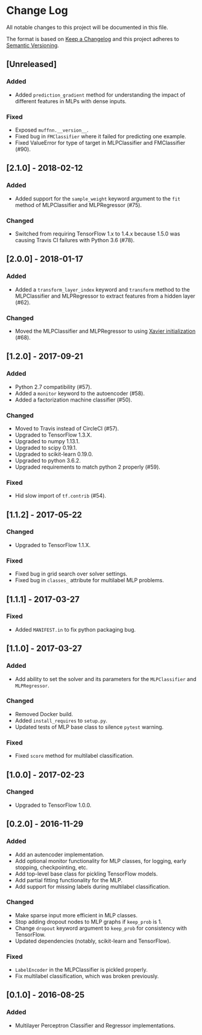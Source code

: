 # Change Log
All notable changes to this project will be documented in this file.

The format is based on [Keep a Changelog](http://keepachangelog.com/)
and this project adheres to [Semantic Versioning](http://semver.org/).

## [Unreleased]

### Added

- Added `prediction_gradient` method for understanding the impact of different
  features in MLPs with dense inputs.

### Fixed

- Exposed `muffnn.__version__`.
- Fixed bug in `FMClassifier` where it failed for predicting one example.
- Fixed ValueError for type of target in MLPClassifier and FMClassifier (#90).

## [2.1.0] - 2018-02-12

### Added

- Added support for the `sample_weight` keyword argument to the `fit`
  method of MLPClassifier and MLPRegressor (#75).

### Changed

- Switched from requiring TensorFlow 1.x to 1.4.x because 1.5.0 was causing
  Travis CI failures with Python 3.6 (#78).

## [2.0.0] - 2018-01-17

### Added

- Added a `transform_layer_index` keyword and `transform` method to the
  MLPClassifier and MLPRegressor to extract features from a hidden layer (#62).

### Changed

- Moved the MLPClassifier and MLPRegressor to using
  [Xavier initialization](https://www.tensorflow.org/api_docs/python/tf/contrib/layers/xavier_initializer) (#68).

## [1.2.0] - 2017-09-21

### Added

- Python 2.7 compatibility (#57).
- Added a `monitor` keyword to the autoencoder (#58).
- Added a factorization machine classifier (#50).

### Changed

- Moved to Travis instead of CircleCI (#57).
- Upgraded to TensorFlow 1.3.X.
- Upgraded to numpy 1.13.1.
- Upgraded to scipy 0.19.1.
- Upgraded to scikit-learn 0.19.0.
- Upgraded to python 3.6.2.
- Upgraded requirements to match python 2 properly (#59).

### Fixed

- Hid slow import of `tf.contrib` (#54).

## [1.1.2] - 2017-05-22

### Changed

- Upgraded to TensorFlow 1.1.X.

### Fixed

- Fixed bug in grid search over solver settings.
- Fixed bug in `classes_` attribute for multilabel MLP problems.

## [1.1.1] - 2017-03-27

### Fixed

- Added `MANIFEST.in` to fix python packaging bug.

## [1.1.0] - 2017-03-27

### Added

- Add ability to set the solver and its parameters for the `MLPClassifier` and `MLPRegressor`.

### Changed

- Removed Docker build.
- Added `install_requires` to `setup.py`.
- Updated tests of MLP base class to silence `pytest` warning.

### Fixed

- Fixed `score` method for multilabel classification.

## [1.0.0] - 2017-02-23

### Changed

- Upgraded to TensorFlow 1.0.0.

## [0.2.0] - 2016-11-29

### Added

- Add an autencoder implementation.
- Add optional monitor functionality for MLP classes, for logging, early
  stopping, checkpointing, etc.
- Add top-level base class for pickling TensorFlow models.
- Add partial fitting functionality for the MLP.
- Add support for missing labels during multilabel classification.

### Changed

- Make sparse input more efficient in MLP classes.
- Stop adding dropout nodes to MLP graphs if `keep_prob` is 1.
- Change `dropout` keyword argument to `keep_prob` for consistency with
  TensorFlow.
- Updated dependencies (notably, scikit-learn and TensorFlow).

### Fixed

- `LabelEncoder` in the MLPClassifier is pickled properly.
- Fix multilabel classification, which was broken previously.

## [0.1.0] - 2016-08-25

### Added

- Multilayer Perceptron Classifier and Regressor implementations.
